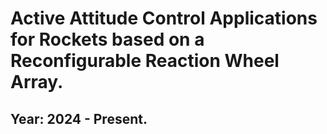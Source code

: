 # Active Attitude Control Applications for Rockets based on a Reconfigurable Reaction Wheel Array.

## Year: 2024 - Present. 
